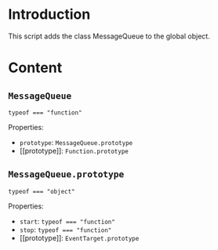 # Introduction

This script adds the class MessageQueue to the global object.

# Content

## `MessageQueue`
`typeof === "function"`

Properties:
 - `prototype`: `MessageQueue.prototype`
 - [[prototype]]: `Function.prototype`

## `MessageQueue.prototype`
`typeof === "object"`

Properties:
 - `start`: `typeof === "function"`
 - `stop`: `typeof === "function"`
 - [[prototype]]: `EventTarget.prototype`
